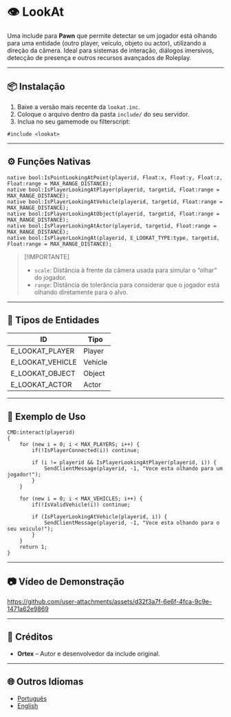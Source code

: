 # 👁️ LookAt

Uma include para **Pawn** que permite detectar se um jogador está olhando para uma entidade (outro player, veículo, objeto ou actor), utilizando a direção da câmera. Ideal para sistemas de interação, diálogos imersivos, detecção de presença e outros recursos avançados de Roleplay.

---

## 📦 Instalação

1. Baixe a versão mais recente da `lookat.inc`.
2. Coloque o arquivo dentro da pasta `include/` do seu servidor.
3. Inclua no seu gamemode ou filterscript:

```pawn
#include <lookat>
```

---

## ⚙️ Funções Nativas

```pawn
native bool:IsPointLookingAtPoint(playerid, Float:x, Float:y, Float:z, Float:range = MAX_RANGE_DISTANCE);
native bool:IsPlayerLookingAtPlayer(playerid, targetid, Float:range = MAX_RANGE_DISTANCE);
native bool:IsPlayerLookingAtVehicle(playerid, targetid, Float:range = MAX_RANGE_DISTANCE);
native bool:IsPlayerLookingAtObject(playerid, targetid, Float:range = MAX_RANGE_DISTANCE);
native bool:IsPlayerLookingAtActor(playerid, targetid, Float:range = MAX_RANGE_DISTANCE);
native bool:IsPlayerLookingAt(playerid, E_LOOKAT_TYPE:type, targetid, Float:range = MAX_RANGE_DISTANCE);
```

> \[!IMPORTANTE]
>
> * `scale`: Distância à frente da câmera usada para simular o “olhar” do jogador.
> * `range`: Distância de tolerância para considerar que o jogador está olhando diretamente para o alvo.

---

## 🔢 Tipos de Entidades

| ID | Tipo    |
| -- | ------- |
| E_LOOKAT_PLAYER   | Player  |
| E_LOOKAT_VEHICLE  | Vehicle |
| E_LOOKAT_OBJECT   | Object  |
| E_LOOKAT_ACTOR    | Actor   |

---

## 🧪 Exemplo de Uso

```pawn
CMD:interact(playerid)
{
    for (new i = 0; i < MAX_PLAYERS; i++) {
		if(!IsPlayerConnected(i)) continue;

        if (i != playerid && IsPlayerLookingAtPlayer(playerid, i)) {
            SendClientMessage(playerid, -1, "Voce esta olhando para um jogador!");
        } 
    }

	for (new i = 0; i < MAX_VEHICLES; i++) {
		if(!IsValidVehicle(i)) continue;

		if (IsPlayerLookingAtVehicle(playerid, i)) {
			SendClientMessage(playerid, -1, "Voce esta olhando para o seu veiculo!");
		}
	}
    return 1;
}
```

---

## 📷 Vídeo de Demonstração

https://github.com/user-attachments/assets/d32f3a7f-6e6f-4fca-9c9e-1471a62e9869

---

## 🙌 Créditos

* **Ortex** – Autor e desenvolvedor da include original.

---

## 🌐 Outros Idiomas

* [Português](https://github.com/dev-ortex/lookat/blob/main/README-pt.md)
* [English](https://github.com/dev-ortex/lookat/blob/main/README.md)
